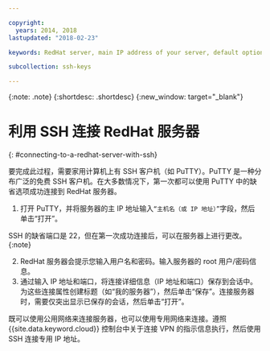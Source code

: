 ```yaml
---

copyright:
  years: 2014, 2018
lastupdated: "2018-02-23"

keywords: RedHat server, main IP address of your server, default options

subcollection: ssh-keys

---
```


{:note: .note}
{:shortdesc: .shortdesc}
{:new_window: target="_blank"}

# 利用 SSH 连接 RedHat 服务器
{: #connecting-to-a-redhat-server-with-ssh}

要完成此过程，需要家用计算机上有 SSH 客户机（如 PuTTY）。PuTTY 是一种分布广泛的免费 SSH 客户机。在大多数情况下，第一次都可以使用 PuTTY 中的缺省选项成功连接到 RedHat 服务器。

1. 打开 PuTTY，并将服务器的主 IP 地址输入`“主机名（或 IP 地址）”`字段，然后单击“打开”。

  SSH 的缺省端口是 22，但在第一次成功连接后，可以在服务器上进行更改。
  {:note} 
  
2. RedHat 服务器会提示您输入用户名和密码。输入服务器的 root 用户/密码信息。
3. 通过输入 IP 地址和端口，将连接详细信息（IP 地址和端口）保存到会话中。为这些连接属性创建标题（如“我的服务器”），然后单击“保存”。连接服务器时，需要仅突出显示已保存的会话，然后单击“打开”。

既可以使用公用网络来连接服务器，也可以使用专用网络来连接。遵照 {{site.data.keyword.cloud}} 控制台中关于连接 VPN 的指示信息执行，然后使用 SSH 连接专用 IP 地址。
